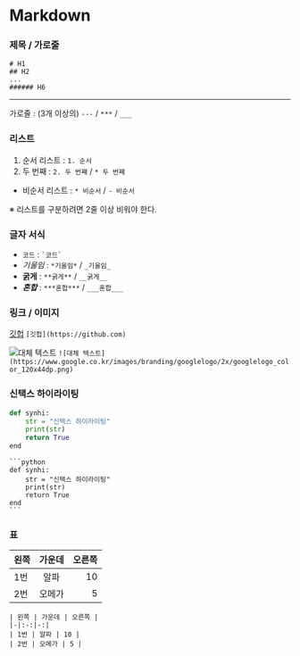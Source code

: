 # Markdown

### 제목 / 가로줄
```
# H1
## H2
...
###### H6
```

---
가로줄 : (3개 이상의) `---` / `***` / `___`

### 리스트
1. 순서 리스트 : `1. 순서`
2. 두 번째 : `2. 두 번째` / `* 두 번째`


* 비순서 리스트 : `* 비순서` / `- 비순서`

※ 리스트를 구분하려면 2줄 이상 비워야 한다.

### 글자 서식
* `코드` : `` `코드` ``
* *기울임* : `*기울임*` / `_기울임_`
* **굵게** : `**굵게**` / `__굵게__`
* ***혼합*** : `***혼합***` / `___혼합___`

### 링크 / 이미지
[깃헙](https://github.com) `[깃헙](https://github.com)`

![대체 텍스트](https://www.google.co.kr/images/branding/googlelogo/2x/googlelogo_color_120x44dp.png) `![대체 텍스트](https://www.google.co.kr/images/branding/googlelogo/2x/googlelogo_color_120x44dp.png)`

### 신택스 하이라이팅
```python
def synhi:
	str = "신택스 하이라이팅"
	print(str)
	return True
end
```
````
```python
def synhi:
	str = "신택스 하이라이팅"
	print(str)
	return True
end
```
````

### 표
| 왼쪽 | 가운데 | 오른쪽 |
|-|:-:|-:|
| 1번 | 알파 | 10 |
| 2번 | 오메가 | 5 |
```
| 왼쪽 | 가운데 | 오른쪽 |
|-|:-:|-:|
| 1번 | 알파 | 10 |
| 2번 | 오메가 | 5 |
```